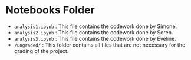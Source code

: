 # Notebooks Folder

- `analysis1.ipynb` : This file contains the codework done by Simone.
- `analysis2.ipynb` : This file contains the codework done by Soren.
- `analysis3.ipynb` : This file contains the codework done by Eveline.
- `/ungraded/` : This folder contains all files that are not necessary for the grading of the project.
